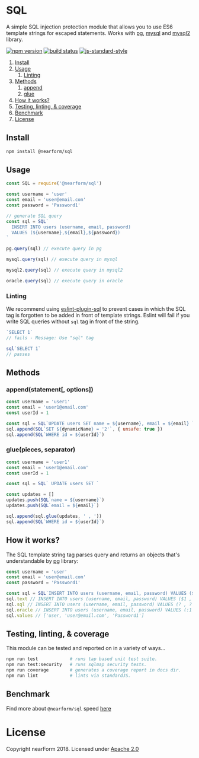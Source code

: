 # SQL
A simple SQL injection protection module that allows you to use ES6 template strings for escaped statements. Works with [pg](https://www.npmjs.com/package/pg), [mysql](https://www.npmjs.com/package/mysql) and [mysql2](https://www.npmjs.com/package/mysql2) library.

[![npm version][1]][2] [![build status][3]][4] [![js-standard-style][5]][6]



1. [Install](#install)
2. [Usage](#usage)
    1. [Linting](#linting)
3. [Methods](#methods)
    1. [append](#appendstatement)
    2. [glue](#gluepieces-separator)
4. [How it works?](#how-it-works)
5. [Testing, linting, & coverage](#testing-linting--coverage)
6. [Benchmark](#benchmark)
7. [License](#license)

## Install

```sh
npm install @nearform/sql
```

## Usage

```js
const SQL = require('@nearform/sql')

const username = 'user'
const email = 'user@email.com'
const password = 'Password1'

// generate SQL query
const sql = SQL`
  INSERT INTO users (username, email, password)
  VALUES (${username},${email},${password})
`

pg.query(sql) // execute query in pg

mysql.query(sql) // execute query in mysql

mysql2.query(sql) // execute query in mysql2

oracle.query(sql) // execute query in oracle
```

### Linting
We recommend using [eslint-plugin-sql](https://github.com/gajus/eslint-plugin-sql#eslint-plugin-sql-rules-no-unsafe-query) to prevent cases in which the SQL tag is forgotten to be added in front of template strings. Eslint will fail if you write SQL queries without `sql` tag in front of the string.

```js
`SELECT 1`
// fails - Message: Use "sql" tag

sql`SELECT 1`
// passes
```

## Methods
### append(statement[, options])
```js
const username = 'user1'
const email = 'user1@email.com'
const userId = 1

const sql = SQL`UPDATE users SET name = ${username}, email = ${email} `
sql.append(SQL`SET ${dynamicName} = '2'`, { unsafe: true })
sql.append(SQL`WHERE id = ${userId}`)
```

### glue(pieces, separator)
```js
const username = 'user1'
const email = 'user1@email.com'
const userId = 1

const sql = SQL` UPDATE users SET `

const updates = []
updates.push(SQL`name = ${username}`)
updates.push(SQL`email = ${email}`)

sql.append(sql.glue(updates, ' , '))
sql.append(SQL`WHERE id = ${userId}`)
```

## How it works?
The SQL template string tag parses query and returns an objects that's understandable by [pg](https://www.npmjs.com/package/pg) library:
```js
const username = 'user'
const email = 'user@email.com'
const password = 'Password1'

const sql = SQL`INSERT INTO users (username, email, password) VALUES (${username},${email},${password})` // generate SQL query
sql.text // INSERT INTO users (username, email, password) VALUES ($1 , $2 , $3) - for pg
sql.sql // INSERT INTO users (username, email, password) VALUES (? , ? , ?) - for mysql and mysql2
sql.oracle // INSERT INTO users (username, email, password) VALUES (:1 , :2 , :3) - for oracle
sql.values // ['user, 'user@email.com', 'Password1']
```

## Testing, linting, & coverage
This module can be tested and reported on in a variety of ways...
```sh
npm run test            # runs tap based unit test suite.
npm run test:security   # runs sqlmap security tests.
npm run coverage        # generates a coverage report in docs dir.
npm run lint            # lints via standardJS.
```

## Benchmark
Find more about `@nearform/sql` speed [here](benchmark)

# License
Copyright nearForm 2018. Licensed under
[Apache 2.0](<https://tldrlegal.com/license/apache-license-2.0-(apache-2.0)>)

[1]: https://img.shields.io/npm/v/@nearform/sql.svg?style=flat-square
[2]: https://npmjs.org/package/@nearform/sql
[3]: https://circleci.com/gh/nearform/sql/tree/master.svg?style=shield&circle-token=ec5a946d225c797d503fc5a748137db7b82ab47f
[4]: https://circleci.com/gh/nearform/sql
[5]: https://img.shields.io/badge/code%20style-standard-brightgreen.svg?style=flat-square
[6]: https://github.com/feross/standard
